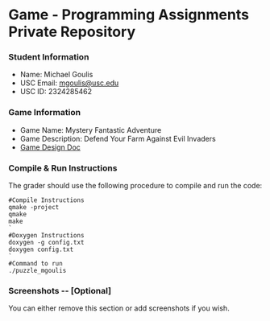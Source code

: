 # Game - Programming Assignments Private Repository
### Student Information
  + Name: Michael Goulis
  + USC Email: mgoulis@usc.edu
  + USC ID: 2324285462

### Game Information
  + Game Name: Mystery Fantastic Adventure
  + Game Description: Defend Your Farm Against Evil Invaders
  + [Game Design Doc](GameDesignDoc.md)


### Compile & Run Instructions
The grader should use the following procedure to compile and run the code:
```shell
#Compile Instructions
qmake -project
qmake
make
`
#Doxygen Instructions
doxygen -g config.txt
doxygen config.txt
`
#Command to run
./puzzle_mgoulis
```

### Screenshots -- [Optional]
You can either remove this section or add screenshots if you wish.
